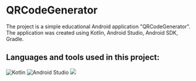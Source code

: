 # QRCodeGenerator
The project is a simple educational Android application "QRCodeGenerator". The application was created using Kotlin, Android Studio, Android SDK, Gradle.

## Languages and tools used in this project:
![Kotlin](https://img.shields.io/badge/kotlin-%230095D5.svg?style=for-the-badge&logo=kotlin&logoColor=white) ![Android Studio](https://img.shields.io/badge/Android%20Studio-3DDC84.svg?style=for-the-badge&logo=android-studio&logoColor=white) <img src="https://img.shields.io/badge/git%20-%23F05033.svg?&style=for-the-badge&logo=git&logoColor=white"/>
